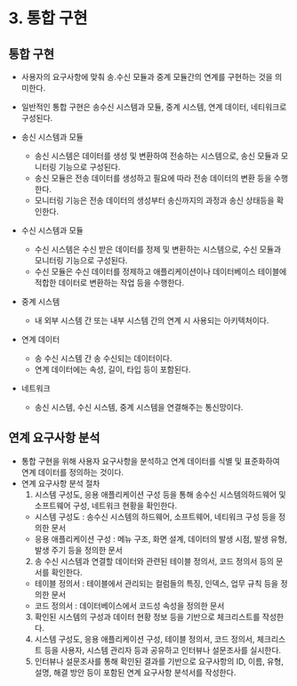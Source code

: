 # 3. 통합 구현

## 통합 구현
- 사용자의 요구사항에 맞춰 송.수신 모듈과 중계 모듈간의 연계를 구현하는 것을 의미한다.
- 일반적인 통합 구현은 송수신 시스템과 모듈, 중계 시스템, 연계 데이터, 네티워크로 구성된다.

- 송신 시스템과 모듈
  * 송신 시스템은 데이터를 생성 및 변환하여 전송하는 시스템으로, 송신 모듈과 모니터링 기능으로 구성된다.
  * 송신 모듈은 전송 데이터를 생성하고 필요에 따라 전송 데이터의 변환 등을 수행한다.
  * 모니터링 기능은 전송 데이터의 생성부터 송신까지의 과정과 송신 상태등을 확인한다.
- 수신 시스템과 모듈
   * 수신 시스템은 수신 받은 데이터를 정제 및 변환하는 시스템으로, 수신 모듈과 모니터링 기능으로 구성된다.
   * 수신 모듈은 수신 데이터를 정제하고 애플리케이션이나 데이터베이스 테이블에 적합한 데이터로 변환하는 작업 등을 수행한다.
- 중계 시스템
   * 내 외부 시스템 간 또는 내부 시스템 간의 연계 시 사용되는 아키텍처이다.
- 연계 데이터
   * 송 수신 시스템 간 송 수신되는 데이터이다.
   * 연계 데이터에는 속성, 길이, 타입 등이 포함된다.
- 네트워크
   * 송신 시스템, 수신 시스템, 중계 시스템을 연결해주는 통신망이다.
  
## 연계 요구사항 분석
 - 통합 구현을 위해 사용자 요구사항을 분석하고 연계 데이터를 식별 및 표준화하여 연계 데이터를 정의하는 것이다.
 - 연계 요구사항 분석 절차
    1. 시스템 구성도, 응용 애플리케이션 구성 등을 통해 송수신 시스템의하드웨어 및 소프트웨어 구성, 네트워크 현황을 확인한다. 
      * 시스템 구성도 : 송수신 시스템의 하드웨어, 소프트웨어, 네티워크 구성 등을 정의한 문서
      * 응용 애플리케이션 구성 : 메뉴 구조, 화면 설계, 데이터의 발생 시점, 발생 유형, 발생 주기 등을 정의한 문서
    2. 송 수신 시스템과 연결할 데이터와 관련된 테이블 정의서, 코드 정의서 등의 문서를 확인한다.
      * 테이블 정의서 : 테이블에서 관리되는 컬럼들의 특징, 인덱스, 업무 규칙 등을 정의한 문서
      * 코드 정의서 : 데이터베이스에서 코드성 속성을 정의한 문서
    3. 확인된 시스템의 구성과 데이터 현황 정보 등을 기반으로 체크리스트를 작성한다.
    4. 시스템 구성도, 응용 애플리케이션 구성, 테이블 정의서, 코드 정의서, 체크리스트 등을 사용자, 시스템 관리자 등과 공유하고 인터뷰나 설문조사를 실시한다.
    5. 인터뷰나 설문조사를 통해 확인된 결과를 기반으로 요구사항의 ID, 이름, 유형, 설명, 해결 방안 등이 포함된 연계 요구사항 분석서를 작성한다.
  